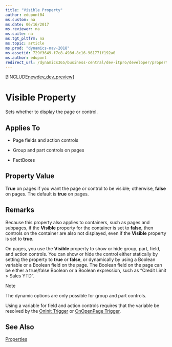 ```yaml
---
title: "Visible Property"
author: edupont04
ms.custom: na
ms.date: 06/16/2017
ms.reviewer: na
ms.suite: na
ms.tgt_pltfrm: na
ms.topic: article
ms.prod: "dynamics-nav-2018"
ms.assetid: 729f3649-f7c8-498d-8c16-961771f192a0
ms.author: edupont
redirect_url: /dynamics365/business-central/dev-itpro/developer/properties/devenv-properties
---
```


[!INCLUDE[newdev_dev_preview](../includes/newdev_dev_preview.md)]

# Visible Property
Sets whether to display the page or control.  

## Applies To  

-   Page fields and action controls

-   Group and part controls on pages  

-   FactBoxes  

## Property Value  
 **True** on pages if you want the page or control to be visible; otherwise, **false** on pages. The default is **true** on pages.  

## Remarks  
 Because this property also applies to containers, such as pages and subpages, if the **Visible** property for the container is set to **false**, then controls on the container are also not displayed, even if the **Visible** property is set to **true**.  

 On pages, you use the **Visible** property to show or hide group, part, field, and action controls. You can show or hide the control either statically by setting the property to **true** or **false**, or dynamically by using a Boolean variable or a Boolean field on the page. The Boolean field on the page can be either a true/false Boolean or a Boolean expression, such as “Credit Limit > Sales YTD”.  

> [!NOTE]  
>  The dynamic options are only possible for group and part controls.  

 Using a variable for field and action controls requires that the variable be resolved by the [OnInit Trigger](../triggers/devenv-oninit-trigger.md) or [OnOpenPage Trigger](../triggers/devenv-onopenpage-trigger.md).  

## See Also  
 [Properties](devenv-properties.md)
